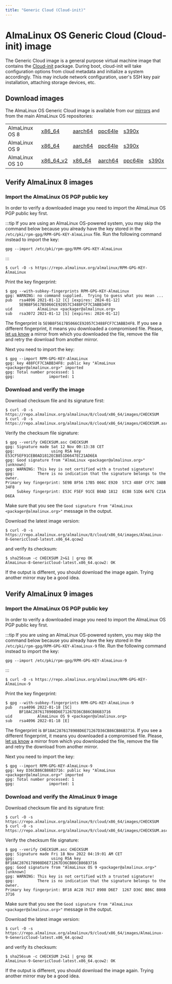 ```yaml
---
title: "Generic Cloud (Cloud-init)"
---
```


# AlmaLinux OS Generic Cloud (Cloud-init) image

The Generic Cloud image is a general purpose virtual machine image that
contains the [Cloud-init](https://cloud-init.io/) package. During boot,
cloud-init will take configuration options from cloud metadata and
initialize a system accordingly. This may include network
configuration, user's SSH key pair installation, attaching storage devices, etc.

## Download images

The AlmaLinux OS Generic Cloud image is available from our
[mirrors](https://mirrors.almalinux.org/) and from the main AlmaLinux OS
repositories:

|                 |                                                                              |                                                                         |                                                                          |                                                                          |                                                                      |
| --------------- | ---------------------------------------------------------------------------- | ----------------------------------------------------------------------- | ------------------------------------------------------------------------ | ------------------------------------------------------------------------ | -------------------------------------------------------------------- |
| AlmaLinux OS 8  | [x86_64](https://repo.almalinux.org/almalinux/8/cloud/x86_64/images/)        | [aarch64](https://repo.almalinux.org/almalinux/8/cloud/aarch64/images)  | [ppc64le](http://repo.almalinux.org/almalinux/8/cloud/ppc64le/images/)   | [s390x](https://repo.almalinux.org/almalinux/8/cloud/s390x/images/)      |                                                                      |
| AlmaLinux OS 9  | [x86_64](https://repo.almalinux.org/almalinux/9/cloud/x86_64/images/)        | [aarch64](https://repo.almalinux.org/almalinux/9/cloud/aarch64/images/) | [ppc64le](https://repo.almalinux.org/almalinux/9/cloud/ppc64le/images/)  | [s390x](https://repo.almalinux.org/almalinux/9/cloud/s390x/images/)      |                                                                      |
| AlmaLinux OS 10 | [x86_64_v2](https://repo.almalinux.org/almalinux/10/cloud/x86_64_v2/images/) | [x86_64](https://repo.almalinux.org/almalinux/10/cloud/x86_64/)         | [aarch64](https://repo.almalinux.org/almalinux/10/cloud/aarch64/images/) | [ppc64le](https://repo.almalinux.org/almalinux/10/cloud/ppc64le/images/) | [s390x](https://repo.almalinux.org/almalinux/10/cloud/s390x/images/) |

## Verify AlmaLinux 8 images

### Import the AlmaLinux OS PGP public key

In order to verify a downloaded image you need to import the AlmaLinux OS PGP
public key first.

:::tip
If you are using an AlmaLinux OS-powered system, you may skip the command
below because you already have the key stored in the `/etc/pki/rpm-gpg/RPM-GPG-KEY-AlmaLinux` file.
Run the following command instead to import the key:

```shell
gpg --import /etc/pki/rpm-gpg/RPM-GPG-KEY-AlmaLinux
```

:::

```shell
$ curl -O -s https://repo.almalinux.org/almalinux/RPM-GPG-KEY-AlmaLinux
```

Print the key fingerprint:

```shell
$ gpg --with-subkey-fingerprints RPM-GPG-KEY-AlmaLinux
gpg: WARNING: no command supplied.  Trying to guess what you mean ...
pub   rsa4096 2021-01-12 [C] [expires: 2024-01-12]
      5E9B8F5617B5066CE92057C3488FCF7C3ABB34F8
uid           AlmaLinux <packager@almalinux.org>
sub   rsa3072 2021-01-12 [S] [expires: 2024-01-12]
```

The fingerprint is `5E9B8F5617B5066CE92057C3488FCF7C3ABB34F8`. If you see a
different fingerprint, it means you downloaded a compromised file. Please,
[let us know](mailto:security@almalinux.org) a mirror from which you
downloaded the file, remove the file and retry the download from another
mirror.

Next you need to import the key:

```shell
$ gpg --import RPM-GPG-KEY-AlmaLinux
gpg: key 488FCF7C3ABB34F8: public key "AlmaLinux <packager@almalinux.org>" imported
gpg: Total number processed: 1
gpg:               imported: 1
```

### Download and verify the image

Download checksum file and its signature first:

```shell
$ curl -O -s https://repo.almalinux.org/almalinux/8/cloud/x86_64/images/CHECKSUM
$ curl -O -s https://repo.almalinux.org/almalinux/8/cloud/x86_64/images/CHECKSUM.asc
```

Verify the checksum file signature:

```shell
$ gpg --verify CHECKSUM.asc CHECKSUM
gpg: Signature made Sat 12 Nov 00:13:38 CET
gpg:                using RSA key E53CF5EF91CEB0AD1812ECB851D6647EC21AD6EA
gpg: Good signature from "AlmaLinux <packager@almalinux.org>" [unknown]
gpg: WARNING: This key is not certified with a trusted signature!
gpg:          There is no indication that the signature belongs to the owner.
Primary key fingerprint: 5E9B 8F56 17B5 066C E920  57C3 488F CF7C 3ABB 34F8
     Subkey fingerprint: E53C F5EF 91CE B0AD 1812  ECB8 51D6 647E C21A D6EA
```

Make sure that you see the `Good signature from "AlmaLinux <packager@almalinux.org>"`
message in the output.

Download the latest image version:

```shell
$ curl -O -s https://repo.almalinux.org/almalinux/8/cloud/x86_64/images/AlmaLinux-8-GenericCloud-latest.x86_64.qcow2
```

and verify its checksum:

```shell
$ sha256sum -c CHECKSUM 2>&1 | grep OK
AlmaLinux-8-GenericCloud-latest.x86_64.qcow2: OK
```

If the output is different, you should download the image again. Trying another
mirror may be a good idea.

## Verify AlmaLinux 9 images

### Import the AlmaLinux OS PGP public key

In order to verify a downloaded image you need to import the AlmaLinux OS PGP
public key first.

:::tip
If you are using an AlmaLinux OS-powered system, you may skip the command
below because you already have the key stored in the `/etc/pki/rpm-gpg/RPM-GPG-KEY-AlmaLinux-9` file.
Run the following command instead to import the key:

```shell
gpg --import /etc/pki/rpm-gpg/RPM-GPG-KEY-AlmaLinux-9
```

:::

```shell
$ curl -O -s https://repo.almalinux.org/almalinux/RPM-GPG-KEY-AlmaLinux-9
```

Print the key fingerprint:

```shell
$ gpg --with-subkey-fingerprints RPM-GPG-KEY-AlmaLinux-9
pub   rsa4096 2022-01-18 [SC]
      BF18AC2876178908D6E71267D36CB86CB86B3716
uid           AlmaLinux OS 9 <packager@almalinux.org>
sub   rsa4096 2022-01-18 [E]
```

The fingerprint is `BF18AC2876178908D6E71267D36CB86CB86B3716`. If you see a
different fingerprint, it means you downloaded a compromised file. Please,
[let us know](mailto:security@almalinux.org) a mirror from which you
downloaded the file, remove the file and retry the download from another
mirror.

Next you need to import the key:

```shell
$ gpg --import RPM-GPG-KEY-AlmaLinux-9
gpg: key D36CB86CB86B3716: public key "AlmaLinux <packager@almalinux.org>" imported
gpg: Total number processed: 1
gpg:               imported: 1
```

### Download and verify the AlmaLinux 9 image

Download checksum file and its signature first:

```shell
$ curl -O -s https://repo.almalinux.org/almalinux/9/cloud/x86_64/images/CHECKSUM
$ curl -O -s https://repo.almalinux.org/almalinux/9/cloud/x86_64/images/CHECKSUM.asc
```

Verify the checksum file signature:

```shell
$ gpg --verify CHECKSUM.asc CHECKSUM
gpg: Signature made Fri 18 Nov 2022 04:19:01 AM CET
gpg:                using RSA key BF18AC2876178908D6E71267D36CB86CB86B3716
gpg: Good signature from "AlmaLinux OS 9 <packager@almalinux.org>" [unknown]
gpg: WARNING: This key is not certified with a trusted signature!
gpg:          There is no indication that the signature belongs to the owner.
Primary key fingerprint: BF18 AC28 7617 8908 D6E7  1267 D36C B86C B86B 3716
```

Make sure that you see the `Good signature from "AlmaLinux <packager@almalinux.org>"`
message in the output.

Download the latest image version:

```shell
$ curl -O -s https://repo.almalinux.org/almalinux/9/cloud/x86_64/images/AlmaLinux-9-GenericCloud-latest.x86_64.qcow2
```

and verify its checksum:

```shell
$ sha256sum -c CHECKSUM 2>&1 | grep OK
AlmaLinux-9-GenericCloud-latest.x86_64.qcow2: OK
```

If the output is different, you should download the image again. Trying another
mirror may be a good idea.
